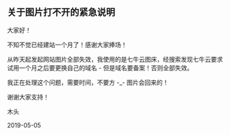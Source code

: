 ## 关于图片打不开的紧急说明



大家好！

不知不觉已经建站一个月了！感谢大家捧场！

从昨天起发起网站图片全部失效，我使用的是七牛云图床，经搜索发现七牛云要求试用一个月之后要更换自己的域名 - 但是域名要备案！否则全部失效。

我正在处理这个问题，需要时间，不要方 -_- 图片会回来的！

谢谢大家支持！



木头

2019-05-05